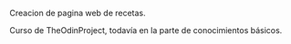 
Creacion de pagina web de recetas.

Curso de TheOdinProject, todavía en la parte de conocimientos básicos. 
